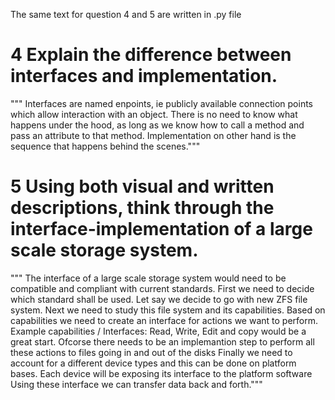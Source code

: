 The same text for question 4 and 5 are written in .py file

# 4 Explain the difference between interfaces and implementation.
""" Interfaces are named enpoints, ie publicly available connection points which allow interaction with an object.
There is no need to know what happens under the hood, as long as we know how to call a method and pass an attribute to that method.
Implementation on other hand is the sequence that happens behind the scenes.""" 

# 5 Using both visual and written descriptions, think through the interface-implementation of a large scale storage system.
""" The interface of a large scale storage system would need to be compatible and compliant with current standards.
First we need to decide which standard shall be used. Let say we decide to go with new ZFS file system.
Next we need to study this file system and its capabilities. Based on capabilities we need to create an interface for actions we want to perform.
Example capabilities / Interfaces: Read, Write, Edit and copy would be a great start.
Ofcorse there needs to be an implemantion step to perform all these actions to files going in and out of the disks
Finally we need to account for a different device types and this can be done on platform bases. Each device will be exposing its interface to the platform software
Using these interface we can transfer data back and forth."""